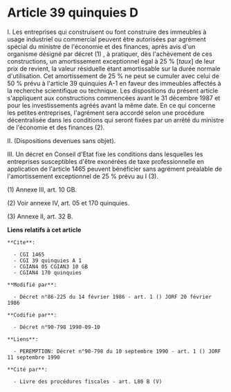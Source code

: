 # Article 39 quinquies D

I. Les entreprises qui construisent ou font construire des immeubles à usage industriel ou commercial peuvent être autorisées
par agrément spécial du ministre de l'économie et des finances, après avis d'un organisme désigné par décret (1) , à
pratiquer, dès l'achèvement de ces constructions, un amortissement exceptionnel égal à 25 % [*taux*] de leur prix de revient,
la valeur résiduelle étant amortissable sur la durée normale d'utilisation. Cet amortissement de 25 % ne peut se cumuler avec
celui de 50 % prévu à l'article 39 quinquies A-1 en faveur des immeubles affectés à la recherche scientifique ou technique.
Les dispositions du présent article s'appliquent aux constructions commencées avant le 31 décembre 1987 et pour les
investissements agréés avant la même date. En ce qui concerne les petites entreprises, l'agrément sera accordé selon une
procédure décentralisée dans les conditions qui seront fixées par un arrêté du ministre de l'économie et des finances (2).

II. (Dispositions devenues sans objet).

III. Un décret en Conseil d'Etat fixe les conditions dans lesquelles les entreprises susceptibles d'être exonérées de taxe
professionnelle en application de l'article 1465 peuvent bénéficier sans agrément préalable de l'amortissement exceptionnel
de 25 % prévu au I (3).

(1) Annexe III, art. 10 GB.

(2) Voir annexe IV, art. 05 et 170 quinquies.

(3) Annexe II, art. 32 B.

**Liens relatifs à cet article**

	**Cite**:

	  - CGI 1465
	  - CGI 39 quinquies A 1
	  - CGIAN4 05 CGIAN3 10 GB
	  - CGIAN4 170 quinquies

	**Modifié par**:

	  - Décret n°86-225 du 14 février 1986 - art. 1 () JORF 20 février 1986

	**Codifié par**:

	  - Décret n°90-798 1990-09-10

	**Liens**:

	  - PEREMPTION: Décret n°90-798 du 10 septembre 1990 - art. 1 () JORF 11 septembre 1990

	**Cité par**:

	  - Livre des procédures fiscales - art. L80 B (V)
